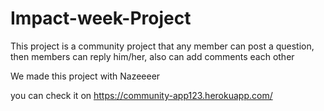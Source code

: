 # Impact-week-Project
This project is a community project that any member can post a question, then members can reply him/her,  also can add comments each other

We made this project with Nazeeeer

you can check it on https://community-app123.herokuapp.com/
